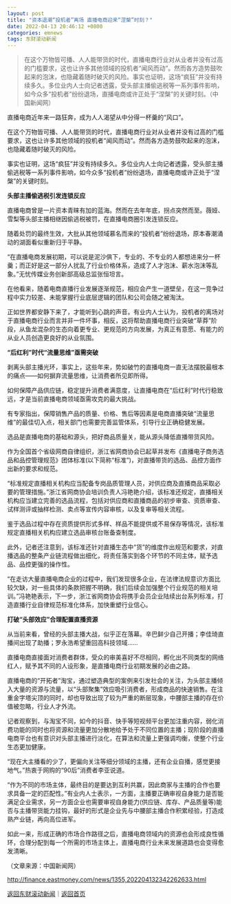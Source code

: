 ```yaml
---
layout: post
title: "资本退潮“投机者”离场 直播电商迎来“涅槃”时刻？"
date: 2022-04-13 20:46:12 +0800
categories: emnews
tags: 东财滚动新闻
---
```

> 在这个万物皆可播、人人能带货的时代，直播电商行业对从业者并没有过高的门槛要求，这也让许多其他领域的投机者“闻风而动”。然而各方造势鼓吹起来的泡沫，也隐藏着随时破灭的风险。事实也证明，这场“疯狂”并没有持续多久。多位业内人士向记者透露，受头部主播偷逃税等一系列事件影响，如今众多“投机者”纷纷退场，直播电商或许正处于“涅槃”的关键时刻。（中国新闻网）

<p>直播电商近年来一路狂奔，成为人人渴望从中分得一杯羹的“风口”。</p><p>在这个万物皆可播、人人能带货的时代，直播电商行业对从业者并没有过高的门槛要求，这也让许多其他领域的投机者“闻风而动”。然而各方造势鼓吹起来的泡沫，也隐藏着随时破灭的风险。</p><p>事实也证明，这场“疯狂”并没有持续多久。多位业内人士向记者透露，受头部主播偷逃税等一系列事件影响，如今众多“投机者”纷纷退场，直播电商或许正处于“涅槃”的关键时刻。</p><p><strong>头部主播偷逃税引发连锁反应</strong></p><p>直播电商曾是一片资本青睐有加的蓝海。然而在去年年底，拐点突然而至。薇娅、雪梨等头部主播相继因偷逃税被罚，在直播电商圈引发连锁反应。</p><p>随着处罚的最终生效，大批从其他领域慕名而来的“投机者”纷纷退场，原本春潮涌动的湖面看似重新归于平静。</p><p>“在直播电商发展初期，可以说是泥沙俱下，专业的、不专业的人都想进来分一杯羹；而正好是这一部分人扰乱了行业价格体系，造成了人才泡沫、薪水泡沫等乱象。”无忧传媒业务创新部高级总监张恒坦言。</p><p>在他看来，随着电商直播行业发展逐渐规范，相应会产生一道壁垒，在这一竞争过程中实力较差、未能掌握行业底层逻辑的团队和公司会随之被淘汰。</p><p>正如世界都安静下来了，才能听到心跳的声音。有业内人士认为，投机者的离场对于直播电商行业而言并非一件坏事，相反，这将帮助直播电商行业突破“草莽”阶段，从鱼龙混杂的生态向着更专业、更规范的方向发展，为真正有意愿、有能力的从业人员创造更良好的从业氛围。</p><p><strong>“后红利”时代“流量思维”亟需突破</strong></p><p>剥离头部主播光环，事实上，这些年来，势如破竹的直播电商一直无法摆脱最根本的痛点——如何摒弃流量思维，让消费者所见即所得。</p><p>如何保障产品供应链，稳定提升消费者满意度，让直播电商在“后红利”时代行稳致远，才是当前直播电商领域亟需攻克的最大挑战。</p><p>有专家指出，保障销售产品的质量、价格、售后等因素是电商直播突破“流量思维”的最佳切入点，相关部门也需要完善监管体系，引导行业正确稳健发展。</p><p>选品是直播电商的基础和源头，把好商品质量关，能从源头降低直播带货风险。</p><p>作为全国首个省级网商自律组织，浙江省网商协会已起草并发布《直播电子商务选品和品控管理规范》团体标准(以下简称“标准”)，对直播带货的选品、品控方面作出新的要求和规范。</p><p>“标准规定直播相关机构应当配备专岗品质管理人员，对供应商及直播商品采取必要的管理措施。”浙江省网商协会培训负责人冯艳艳介绍，该标准还规定，直播相关机构应当建立完善的选品流程，包括对供应商和直播商品的初步审查、资质审查、试样测评或抽样检测、卖点等宣传内容审核，以及复审等相关流程。</p><p>鉴于选品过程中存在资质提供形式多样、样品不能提供或不易保存等情况，该标准规定直播相关机构应建立选品审核台账备查制度。</p><p>此外，记者还注意到，该标准还针对直播生态中“货”的维度作出规范和要求，对直播选品的整条产业链流程做出细化，将责任落实到各个环节的不同主体，赋予选品、品控更强的操作性。</p><p>“在走访大量直播电商企业的过程中，我们发现很多企业，在法律法规意识方面比较欠缺，对一些具体的条款把握不明确，我们后续会加强整个行业规范的相关培训。”冯艳艳表示，下一步，浙江省网商协会将携手会员企业陆续出台系列标准，打造直播行业自律规范标准化体系，加快重塑行业信心。</p><p><strong>打破“头部效应”合理配置直播资源</strong></p><p>从当前来看，曾经的头部主播大战，似乎正在落幕。辛巴鲜少自己开播；李佳琦直播间出现了助播；罗永浩希望重回高科技领域……</p><p>直播电商直接面对消费者群体，受众的审美喜好不尽相同，孵化出不同类型的网络红人，赋予其不同的人设形象，是直播电商行业初期发展的必由之路。</p><p>直播电商的“开拓者”淘宝，通过塑造典型的案例来引发社会的关注，为头部主播倾入大量的资源与流量，以“头部聚集”效应吸引消费者，形成商品的快速销售。在注重金字塔尖顶的同时，却也导致出现了较为严重的断层现象，中腰部主播的存在价值被忽略，行业人才外流。</p><p>记者观察到，与淘宝不同，如今的抖音、快手等短视频平台更加注重内容，弱化消费功能的同时也将资源和流量更加分散地给予处于不同位置的主播；现阶段的直播电商平台也有意识对头部主播进行淡化，在算法和流量上更强调均衡，使整个行业生态更加健康。</p><p>“现在大主播看的少了，更偏向关注等细分领域的主播，还有企业自播，感觉更接地气。”热衷于网购的“90后”消费者李亚说道。</p><p>“作为不同的市场主体，最终目的是要达到互利共赢，因此商家与主播的合作也要求具备一定的匹配性。”有业内人士表示，一方面，主播要正确审视自身能力是否能满足企业需求，另一方面企业也需要审视自身能力(供应链、库存、产品质量等)能否与主播带货能力挂钩，最好的形式是企业先与中腰部主播合作积累经验，打造成熟产业链，再向高位进军。</p><p>如此一来，形成正确的市场合作路径之后，直播电商领域内的资源也会形成良性循环，合理分配到每一个所需的市场主体上，直播电商行业未来发展道路也会变得愈发清晰。</p><p class="em_media">（文章来源：中国新闻网）</p>

<http://finance.eastmoney.com/news/1355,202204132342262633.html>

[返回东财滚动新闻](//finews.withounder.com/emnews/)｜[返回首页](//finews.withounder.com/)